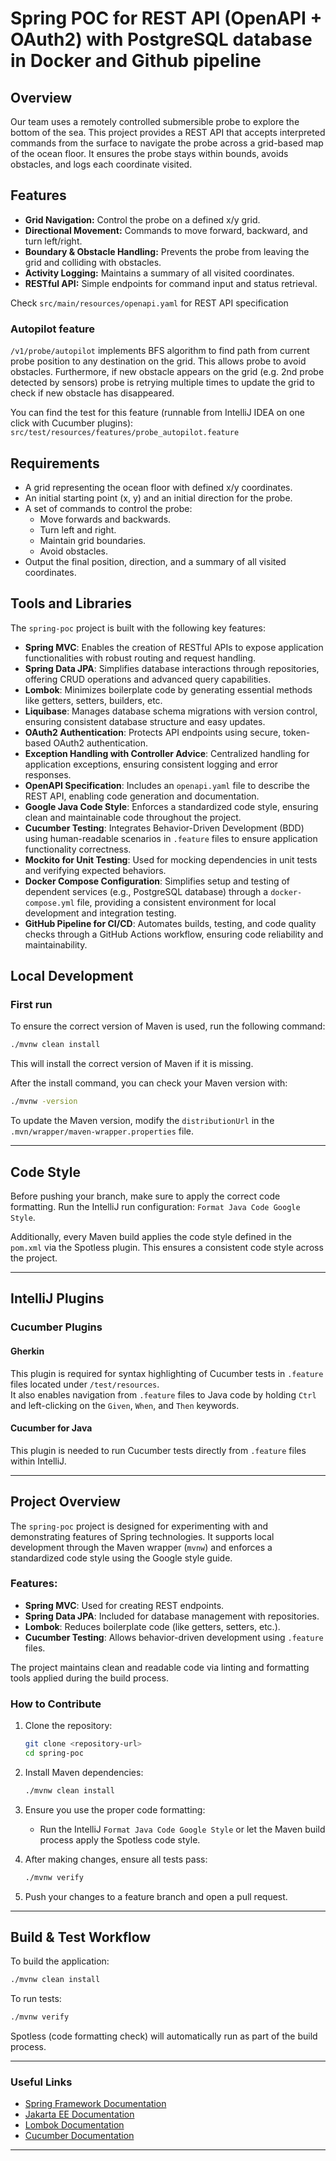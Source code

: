 # Spring POC for REST API (OpenAPI + OAuth2) with PostgreSQL database in Docker and Github pipeline

## Overview

Our team uses a remotely controlled submersible probe to explore the bottom of the sea. This project provides a REST API that accepts interpreted commands from the surface to navigate the probe across a grid-based map of the ocean floor. It ensures the probe stays within bounds, avoids obstacles, and logs each coordinate visited.

## Features

- **Grid Navigation:** Control the probe on a defined x/y grid.
- **Directional Movement:** Commands to move forward, backward, and turn left/right.
- **Boundary & Obstacle Handling:** Prevents the probe from leaving the grid and colliding with obstacles.
- **Activity Logging:** Maintains a summary of all visited coordinates.
- **RESTful API:** Simple endpoints for command input and status retrieval.

Check `src/main/resources/openapi.yaml` for REST API specification

### Autopilot feature 
`/v1/probe/autopilot` implements BFS algorithm to find path from current probe position to any destination on the grid.
This allows probe to avoid obstacles.
Furthermore, if new obstacle appears on the grid (e.g. 2nd probe detected by sensors) probe is 
retrying multiple times to update the grid to check if new obstacle has disappeared.

You can find the test for this feature (runnable from IntelliJ IDEA on one click with Cucumber plugins):
`src/test/resources/features/probe_autopilot.feature`

## Requirements

- A grid representing the ocean floor with defined x/y coordinates.
- An initial starting point (x, y) and an initial direction for the probe.
- A set of commands to control the probe:
    - Move forwards and backwards.
    - Turn left and right.
    - Maintain grid boundaries.
    - Avoid obstacles.
- Output the final position, direction, and a summary of all visited coordinates.


## Tools and Libraries

The `spring-poc` project is built with the following key features:

- **Spring MVC**: Enables the creation of RESTful APIs to expose application functionalities with robust routing and
  request handling.
- **Spring Data JPA**: Simplifies database interactions through repositories, offering CRUD operations and advanced
  query capabilities.
- **Lombok**: Minimizes boilerplate code by generating essential methods like getters, setters, builders, etc.
- **Liquibase**: Manages database schema migrations with version control, ensuring consistent database structure and
  easy updates.
- **OAuth2 Authentication**: Protects API endpoints using secure, token-based OAuth2 authentication.
- **Exception Handling with Controller Advice**: Centralized handling for application exceptions, ensuring consistent
  logging and error responses.
- **OpenAPI Specification**: Includes an `openapi.yaml` file to describe the REST API, enabling code generation and
  documentation.
- **Google Java Code Style**: Enforces a standardized code style, ensuring clean and maintainable code throughout the
  project.
- **Cucumber Testing**: Integrates Behavior-Driven Development (BDD) using human-readable scenarios in `.feature` files
  to ensure application functionality correctness.
- **Mockito for Unit Testing**: Used for mocking dependencies in unit tests and verifying expected behaviors.
- **Docker Compose Configuration**: Simplifies setup and testing of dependent services (e.g., PostgreSQL database) through a
  `docker-compose.yml` file, providing a consistent environment for local development and integration testing.
- **GitHub Pipeline for CI/CD**: Automates builds, testing, and code quality checks through a GitHub Actions workflow,
  ensuring code reliability and maintainability.

## Local Development

### First run

To ensure the correct version of Maven is used, run the following command:

```bash
./mvnw clean install
```

This will install the correct version of Maven if it is missing.

After the install command, you can check your Maven version with:

```bash
./mvnw -version
```

To update the Maven version, modify the `distributionUrl` in the `.mvn/wrapper/maven-wrapper.properties` file.

---

## Code Style

Before pushing your branch, make sure to apply the correct code formatting. Run the IntelliJ run configuration:
`Format Java Code Google Style`.

Additionally, every Maven build applies the code style defined in the `pom.xml` via the Spotless plugin. This ensures a
consistent code style across the project.

---

## IntelliJ Plugins

### Cucumber Plugins

#### Gherkin

This plugin is required for syntax highlighting of Cucumber tests in `.feature` files located under `/test/resources`.  
It also enables navigation from `.feature` files to Java code by holding `Ctrl` and left-clicking on the `Given`,
`When`, and `Then` keywords.

#### Cucumber for Java

This plugin is needed to run Cucumber tests directly from `.feature` files within IntelliJ.

---

## Project Overview

The `spring-poc` project is designed for experimenting with and demonstrating features of Spring technologies. It
supports local development through the Maven wrapper (`mvnw`) and enforces a standardized code style using the Google
style guide.

### Features:

- **Spring MVC**: Used for creating REST endpoints.
- **Spring Data JPA**: Included for database management with repositories.
- **Lombok**: Reduces boilerplate code (like getters, setters, etc.).
- **Cucumber Testing**: Allows behavior-driven development using `.feature` files.

The project maintains clean and readable code via linting and formatting tools applied during the build process.

### How to Contribute

1. Clone the repository:
   ```bash
   git clone <repository-url>
   cd spring-poc
   ```
2. Install Maven dependencies:
   ```bash
   ./mvnw clean install
   ```
3. Ensure you use the proper code formatting:
    - Run the IntelliJ `Format Java Code Google Style` or let the Maven build process apply the Spotless code style.

4. After making changes, ensure all tests pass:
   ```bash
   ./mvnw verify
   ```

5. Push your changes to a feature branch and open a pull request.

---

## Build & Test Workflow

To build the application:

```bash
./mvnw clean install
```

To run tests:

```bash
./mvnw verify
```

Spotless (code formatting check) will automatically run as part of the build process.

---

### Useful Links

- [Spring Framework Documentation](https://spring.io/projects/spring-framework)
- [Jakarta EE Documentation](https://jakarta.ee/specifications/)
- [Lombok Documentation](https://projectlombok.org/)
- [Cucumber Documentation](https://cucumber.io/docs/)

---



